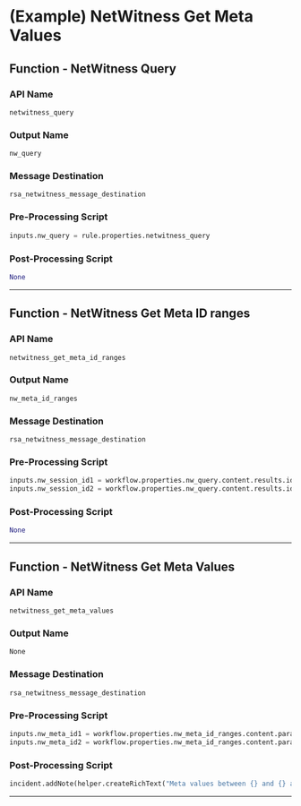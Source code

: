 <!--
    DO NOT MANUALLY EDIT THIS FILE
    THIS FILE IS AUTOMATICALLY GENERATED WITH resilient-sdk codegen
    Generated with resilient-sdk v51.0.1.1.824
-->

# (Example) NetWitness Get Meta Values

## Function - NetWitness Query

### API Name
`netwitness_query`

### Output Name
`nw_query`

### Message Destination
`rsa_netwitness_message_destination`

### Pre-Processing Script
```python
inputs.nw_query = rule.properties.netwitness_query
```

### Post-Processing Script
```python
None
```

---

## Function - NetWitness Get Meta ID ranges

### API Name
`netwitness_get_meta_id_ranges`

### Output Name
`nw_meta_id_ranges`

### Message Destination
`rsa_netwitness_message_destination`

### Pre-Processing Script
```python
inputs.nw_session_id1 = workflow.properties.nw_query.content.results.id1
inputs.nw_session_id2 = workflow.properties.nw_query.content.results.id2

```

### Post-Processing Script
```python
None
```

---

## Function - NetWitness Get Meta Values

### API Name
`netwitness_get_meta_values`

### Output Name
`None`

### Message Destination
`rsa_netwitness_message_destination`

### Pre-Processing Script
```python
inputs.nw_meta_id1 = workflow.properties.nw_meta_id_ranges.content.params.field1
inputs.nw_meta_id2 = workflow.properties.nw_meta_id_ranges.content.params.field2
```

### Post-Processing Script
```python
incident.addNote(helper.createRichText("Meta values between {} and {} are listed below.<br/> {}".format(results.get("inputs", {}).get("nw_meta_id1"), results.get("inputs", {}).get("nw_meta_id2"), str(results.get("content", {}).get("results")))))
```

---

